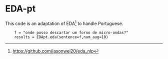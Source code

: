 # EDA-pt

This code is an adaptation of EDA[^1] to handle Portuguese.

        f = "onde posso descartar um forno de micro-ondas?"
        results = EDApt.eda(sentence=f,num_aug=10)

[^1]: https://github.com/jasonwei20/eda_nlp
